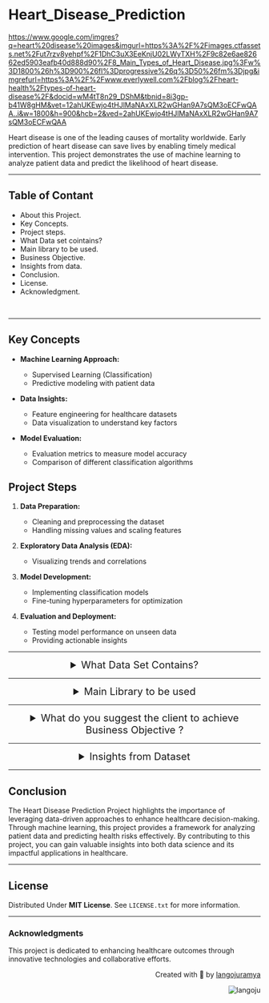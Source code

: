 # Heart_Disease_Prediction

https://www.google.com/imgres?q=heart%20disease%20images&imgurl=https%3A%2F%2Fimages.ctfassets.net%2Fut7rzv8yehpf%2F1DhC3uX3EeKnjU02LWyTXH%2F9c82e6ae82662ed5903eafb40d888d90%2F8_Main_Types_of_Heart_Disease.jpg%3Fw%3D1800%26h%3D900%26fl%3Dprogressive%26q%3D50%26fm%3Djpg&imgrefurl=https%3A%2F%2Fwww.everlywell.com%2Fblog%2Fheart-health%2Ftypes-of-heart-disease%2F&docid=wM4tT8n29_DShM&tbnid=8i3gp-b41W8gHM&vet=12ahUKEwjo4tHJlMaNAxXLR2wGHan9A7sQM3oECFwQAA..i&w=1800&h=900&hcb=2&ved=2ahUKEwjo4tHJlMaNAxXLR2wGHan9A7sQM3oECFwQAA


Heart disease is one of the leading causes of mortality worldwide. Early prediction of heart disease can save lives by enabling timely medical intervention. This project demonstrates the use of machine learning to analyze patient data and predict the likelihood of heart disease.

---

<!-- Table of content -->
## Table of Contant

* About this Project.
* Key Concepts.
* Project steps.
* What Data set cointains?
* Main library to be used.
* Business Objective.
* Insights from data.
* Conclusion.
* License.
* Acknowledgment.

<br>

---

## Key Concepts

- **Machine Learning Approach:**
  - Supervised Learning (Classification)
  - Predictive modeling with patient data

- **Data Insights:**
  - Feature engineering for healthcare datasets
  - Data visualization to understand key factors

- **Model Evaluation:**
  - Evaluation metrics to measure model accuracy
  - Comparison of different classification algorithms

## Project Steps

1. **Data Preparation:**
   - Cleaning and preprocessing the dataset
   - Handling missing values and scaling features

2. **Exploratory Data Analysis (EDA):**
   - Visualizing trends and correlations

3. **Model Development:**
   - Implementing classification models
   - Fine-tuning hyperparameters for optimization

4. **Evaluation and Deployment:**
   - Testing model performance on unseen data
   - Providing actionable insights

<!-- Table of content -->
---

<details>
    <summary style="font-size: 20px; text-align: center;">
    What Data Set Contains?
</summary>
<br>
    <p style="font-size:13px; test-align: left;">
    1. age: Age of the patient (Numeric).<br>
    2. sex: Gender of the patient. Values: 1 = male, 0 = female.<br>
    3. cp: Chest pain type. Values: 0 = Typical angina, 1 = Atypical angina, 2 = Non-anginal pain, 3 = Asymptomatic, 4 = Psychogenic Chest Pain.<br>
    4. trestbps: Resting Blood Pressure (in mm Hg) (Numeric).<br>
    5. chol: Serum Cholesterol level (in mg/dl) (Numeric).<br>
    6. fbs: Fasting blood sugar > 120 mg/dl. Values: 1 = true, 0 = false.<br>
    7. restecg: Resting electrocardiographic results. Values: 0 = Normal, 1 = ST-T wave abnormality, 2 = Left ventricular hypertrophy.<br>
    8. thalach: Maximum heart rate achieved (Numeric).<br>
    9. exang: Exercise-induced angina. Values: 1 = yes, 0 = no.<br>
    10. oldpeak: ST depression induced by exercise relative to rest (Numeric).<br>
    11. slope: Slope of the peak exercise ST segment. Values: 0 = Upsloping, 1 = Flat, 2 = Downsloping.<br>
    12. ca: Number of major vessels (0-3) colored by fluoroscopy. Values: 0, 1, 2, 3.<br>
    13. thal: Thalassemia types. Values: 1 = Normal, 2 = Fixed defect, 3 = Reversible defect.<br>
    14. target: Outcome variable (heart attack risk). Values: 1 = more chance of heart attack, 0 = less chance of heart attack.<br>
    </p>
</details>

---

<details>
<summary style="font-size: 20px; text-align:center;">
    Main Library to be used
</summary>
    <br>
    <p style="font-size:13px;">
        NumPy for computationally efficient operations.<br>
        Pandas for data manipulation, aggregation.<br>
        Matplotlib and Seaborn for visualisation and behaviour with respect to the target variable.<br>
        sklearn for builing and traning model for ML.
    </p>
</details>

---

<details>
<summary style="font-size:20px; text-align:center">
    What do you suggest the client to achieve Business Objective ?
</summary>
    <br>
<p style="font-size:14px">
1. Leverage Predictive Insights for Preventative Healthcare<br>
Goal: Use the predictive model to identify high-risk individuals for early intervention.<br>
Actions:<br>
Partner with healthcare providers to integrate the model into routine check-ups.
Develop an alert system for doctors and patients based on predictions.
Offer personalized health improvement plans using insights from the model.<br><br>
2. Create a Scalable and User-Friendly Solution<br>
Goal: Make the prediction tool accessible to a broader audience.<br>
Actions:<br>
Develop a mobile application or web platform with user-friendly interfaces for patients and practitioners.
Incorporate multilingual support to expand the tool’s reach.<br><br>
3. Expand Services with Data-Driven Decision Making<br>
Goal: Use patient data to enhance healthcare strategies and services.<br>
Actions:<br>
Analyze aggregated data to identify patterns and trends in heart disease risk factors.
Provide healthcare providers with actionable reports to optimize their resource allocation.<br><br>
4. Focus on Continuous Model Improvement<br>
Goal: Enhance the model's accuracy and relevance.<br>
Actions:<br>
Continuously update the dataset to reflect the latest medical insights and demographics.
Incorporate advanced machine learning techniques like ensemble methods or deep learning.
Include additional features like genetic data, lifestyle metrics, or regional factors.<br><br>
5. Promote Awareness and Adoption<br>
Goal: Increase awareness and engagement with the solution.<br>
Actions:<br>
Conduct public health campaigns to educate people on the importance of heart disease prediction.
Collaborate with insurance companies to offer premium discounts for users participating in predictive programs.<br><br>
6. Explore Revenue Models<br>
Goal: Monetize the solution sustainably.<br>
Actions:<br>
Offer subscription plans for healthcare providers and organizations to use the tool.
Partner with research institutions for sponsored studies leveraging your predictive capabilities.
Provide data insights as a service to pharmaceutical and healthcare companies.<br><br>

</p>
</details>

---

<details>
    <summary style="font-size: 20px; text-align:center;">
        Insights from Dataset
    </summary>
    <br>
    <div style="display: flex; align-items: center; justify-content: center; gap: 20px;">
        <!-- Image -->
        <img src="images/Types of chest pain.png" alt="" width="400" height="300">
        <div>
            <p>0 = Typical angina</p>
            <p>1 = Atypical angina</p>
            <p>2 = Non-anginal pain</p>
            <p>3 = Asymptomatic</p>
            <p>4 = Psychogenic Chest Pain</p>
        </div>
    </div><br>

---
<p style="font-size:15px; text-align:center">Chances of Heart Attack in patient</p>
<div style="display: flex; align-items: center; justify-content: center; gap: 20px;">
    <img src="images/chances of heart attack.png" alt="chances of heart attack" width="400" height="300">
    <div>
        <p>0 = Less chances of Heart attack</p>
        <p>1 = More chances of Heart attack</p>
    </div>
</div>

---
<p style="font-size:15px; text-align:center">Correlation and feature affacting heart attack</p>
<div align="center">
  <img src="images/Feature_importance.png" alt="feature affecting heart attack" width="500" height="400">  <img src='images/corr_heatmap.png' alt='correlation heatmap' width='500' height='400'>
</div>
<br>
</details>


---

## Conclusion

The Heart Disease Prediction Project highlights the importance of leveraging data-driven approaches to enhance healthcare decision-making. Through machine learning, this project provides a framework for analyzing patient data and predicting health risks effectively. By contributing to this project, you can gain valuable insights into both data science and its impactful applications in healthcare.

---

<!-- License -->
## License
Distributed Under **MIT License**. See `LICENSE.txt` for more information.

---

### Acknowledgments

This project is dedicated to enhancing healthcare outcomes through innovative technologies and collaborative efforts.

<p align="right" > Created with 🧠 by <a href="https://github.com/langojuramya">langojuramya</a></p>
<p align="right"> <img src="https://komarev.com/ghpvc/?username=langoju&label=Profile%20views&color=0e75b6&style=flat" alt="langoju" /> </p>
